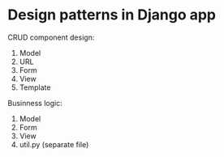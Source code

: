 # Design patterns in Django app

CRUD component design:

1. Model
2. URL
3. Form
4. View
5. Template

Businness logic:

1. Model
2. Form
3. View
4. util.py (separate file)